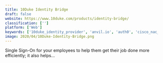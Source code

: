 ```yaml
---
title: 10Duke Identity Bridge
draft: false 
website: https://www.10duke.com/products/identity-bridge/
classification: ['']
platform: ['Web']
keywords: ['10duke_identity_provider', 'anvil.io', 'auth0', 'cisco_nac_appliance', 'freeradius', 'fusionauth', 'gigya', 'helloid', 'janrain', 'loginradius', 'okta', 'omniauth', 'ooth', 'socifi', 'sophos_endpoint_protection', 'stormpath', 'opennac']
image: 2020/04/10Duke-Identity-Bridge.png
---
```

Single Sign-On for your employees to help them get their job done more efficiently; it also helps...
